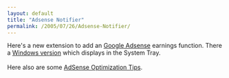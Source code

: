 ```yaml
---
layout: default
title: "Adsense Notifier"
permalink: /2005/07/26/Adsense-Notifier/
---
```


Here's a new extension to add an <a href="http://code.mincus.com/?p=3" target="_blank">Google Adsense</a> earnings function. There a <a target="_blank" href="http://www.singerscreations.com/AboutSysSense.asp">Windows version</a> which displays in the System Tray.<br/><br/>Here also are some <a href="http://www.petefreitag.com/item/413.cfm" target="_blank">AdSense Optimization Tips</a>.<br/>